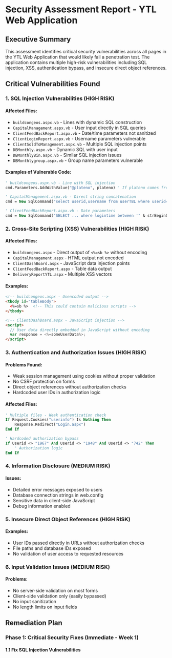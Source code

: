 # Security Assessment Report - YTL Web Application

## Executive Summary
This assessment identifies critical security vulnerabilities across all pages in the YTL Web Application that would likely fail a penetration test. The application contains multiple high-risk vulnerabilities including SQL injection, XSS, authentication bypass, and insecure direct object references.

## Critical Vulnerabilities Found

### 1. SQL Injection Vulnerabilities (HIGH RISK)

#### Affected Files:
- `buildcongeos.aspx.vb` - Lines with dynamic SQL construction
- `CapitalManagement.aspx.vb` - User input directly in SQL queries
- `ClientFeedBackReport.aspx.vb` - Date/time parameters not sanitized
- `ClientLoginReport.aspx.vb` - Username parameters vulnerable
- `ClientSoldToManagement.aspx.vb` - Multiple SQL injection points
- `DBMonthly.aspx.vb` - Dynamic SQL with user input
- `DBMonthlyBin.aspx.vb` - Similar SQL injection issues
- `DBMonthlygroup.aspx.vb` - Group name parameters vulnerable

#### Examples of Vulnerable Code:
```vb
' buildcongeos.aspx.vb - Line with SQL injection
cmd.Parameters.AddWithValue("@plateno", plateno) ' If plateno comes from user input without validation

' CapitalManagement.aspx.vb - Direct string concatenation
cmd = New SqlCommand("select userid,username from userTBL where userid='" & userid & "'", conn)

' ClientFeedBackReport.aspx.vb - Date parameters
cmd = New SqlCommand("SELECT ... where logintime between '" & strBeginDateTime & "' and '" & strEndDateTime & "'", conn)
```

### 2. Cross-Site Scripting (XSS) Vulnerabilities (HIGH RISK)

#### Affected Files:
- `buildcongeos.aspx` - Direct output of `<%=sb %>` without encoding
- `CapitalManagement.aspx` - HTML output not encoded
- `ClientDashBoard.aspx` - JavaScript data injection points
- `ClientFeedBackReport.aspx` - Table data output
- `DeliveryReportYTL.aspx` - Multiple XSS vectors

#### Examples:
```html
<!-- buildcongeos.aspx - Unencoded output -->
<tbody id="tableBody">
  <%=sb %>  <!-- This could contain malicious scripts -->
</tbody>

<!-- ClientDashBoard.aspx - JavaScript injection -->
<script>
  // User data directly embedded in JavaScript without encoding
  var response = <%=someUserData%>;
</script>
```

### 3. Authentication and Authorization Issues (HIGH RISK)

#### Problems Found:
- Weak session management using cookies without proper validation
- No CSRF protection on forms
- Direct object references without authorization checks
- Hardcoded user IDs in authorization logic

#### Affected Files:
```vb
' Multiple files - Weak authentication check
If Request.Cookies("userinfo") Is Nothing Then
    Response.Redirect("Login.aspx")
End If

' Hardcoded authorization bypass
If Userid <> "1967" And Userid <> "1948" And Userid <> "742" Then
    ' Authorization logic
End If
```

### 4. Information Disclosure (MEDIUM RISK)

#### Issues:
- Detailed error messages exposed to users
- Database connection strings in web.config
- Sensitive data in client-side JavaScript
- Debug information enabled

### 5. Insecure Direct Object References (HIGH RISK)

#### Examples:
- User IDs passed directly in URLs without authorization checks
- File paths and database IDs exposed
- No validation of user access to requested resources

### 6. Input Validation Issues (MEDIUM RISK)

#### Problems:
- No server-side validation on most forms
- Client-side validation only (easily bypassed)
- No input sanitization
- No length limits on input fields

## Remediation Plan

### Phase 1: Critical Security Fixes (Immediate - Week 1)

#### 1.1 Fix SQL Injection Vulnerabilities
